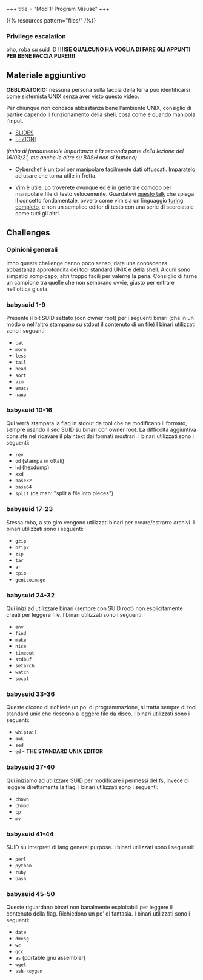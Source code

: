 +++
title = "Mod 1: Program Misuse"
+++

{{% resources pattern="files/" /%}}

### Privilege escalation

bho, roba su suid :D
**!!!!SE QUALCUNO HA VOGLIA DI FARE GLI APPUNTI PER BENE FACCIA PURE!!!!**

## Materiale aggiuntivo

**OBBLIGATORIO:** nessuna persona sulla faccia della terra può identificarsi come sistemista UNIX senza aver visto [questo video](https://youtu.be/tc4ROCJYbm0).

Per chiunque non conosca abbastanza bene l'ambiente UNIX, consiglio di partire capendo il funzionamento della shell, cosa come e quando manipola l'input.

- [SLIDES](https://tkanon.ninja/Uni/OLD/LAUREA_INGEGNERIA_INFORMATICA/3/LABORATORIO_DI_AMMINISTRAZIONE_DI_SISTEMI_T/virtuale/shell_scripting-print.pdf)
- [LEZIONI](https://tkanon.ninja/roboEdu/registrazioni/IngegneriaInformatica%203/LABORATORIO_DI_AMMINISTRAZIONE_DI_SISTEMI_T/roboEdu/)

*(imho di fondamentale importanza è la seconda parte della lezione del 16/03/21, ma anche le altre su BASH non si buttano)*

- [Cyberchef](https://gchq.github.io/CyberChef/) è un tool per manipolare facilmente dati offuscati. Imparatelo ad usare che torna utile in fretta.

- Vim è utile.
  Lo troverete ovunque ed è in generale comodo per manipolare file di testo velocemente.
  Guardatevi [questo talk](https://youtu.be/wlR5gYd6um0) che spiega il concetto fondamentale, ovvero come vim sia un linguaggio [turing completo](https://buttondown.email/hillelwayne/archive/vim-is-turing-complete/), e non un semplice editor di testo con una serie di scorciatoie come tutti gli altri.

## Challenges

### Opinioni generali

Imho queste challenge hanno poco senso, data una conoscenza abbastanza approfondita dei tool standard UNIX e della shell.
Alcuni sono simpatici rompicapo, altri troppo facili per valerne la pena.
Consiglio di farne un campione tra quelle che non sembrano ovvie, giusto per entrare nell'ottica giusta.

### babysuid 1-9

Presente il bit SUID settato (con owner root) per i seguenti binari (che in un modo o nell'altro stampano su stdout il contenuto di un file)
I binari utilizzati sono i seguenti:

- `cat`
- `more`
- `less`
- `tail`
- `head`
- `sort`
- `vim`
- `emacs`
- `nano`

### babysuid 10-16

Qui verrà stampata la flag in stdout da tool che ne modificano il formato, sempre usando il sed SUID su binari con owner root.
La difficoltà aggiuntiva consiste nel ricavare il plaintext dai formati mostrari.
I binari utilizzati sono i seguenti:

- `rev`
- `od` (stampa in ottali)
- `hd` (hexdump)
- `xxd`
- `base32`
- `base64`
- `split` (da man: "split a file into pieces")

### babysuid 17-23

Stessa roba, a sto giro vengono utilizzati binari per creare/estrarre archivi.
I binari utilizzati sono i seguenti:

- `gzip`
- `bzip2`
- `zip`
- `tar`
- `ar`
- `cpio`
- `genisoimage`

### babysuid 24-32

Qui inizi ad utilizzare binari (sempre con SUID root) non esplicitamente creati per leggere file.
I binari utilizzati sono i seguenti:

- `env`
- `find`
- `make`
- `nice`
- `timeout`
- `stdbuf`
- `setarch`
- `watch`
- `socat`

### babysuid 33-36

Queste dicono di richiede un po' di programmazione, si tratta sempre di tool standard unix che riescono a leggere file da disco.
I binari utilizzati sono i seguenti:

- `whiptail`
- `awk`
- `sed`
- `ed` - **THE STANDARD UNIX EDITOR**

### babysuid 37-40

Qui iniziamo ad utilizzare SUID per modificare i permessi del fs, invece di leggere direttamente la flag.
I binari utilizzati sono i seguenti:

- `chown`
- `chmod`
- `cp`
- `mv`

### babysuid 41-44

SUID su interpreti di lang general purpose.
I binari utilizzati sono i seguenti:

- `perl`
- `python`
- `ruby`
- `bash`

### babysuid 45-50

Queste riguardano binari non banalmente esploitabili per leggere il contenuto della flag. Richiedono un po' di fantasia.
I binari utilizzati sono i seguenti:

- `date`
- `dmesg`
- `wc`
- `gcc`
- `as` (portable gnu assembler)
- `wget`
- `ssh-keygen`
